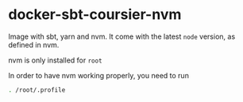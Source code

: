 # docker-sbt-coursier-nvm

Image with sbt, yarn and  nvm.
It come with the latest `node` version, as defined in nvm.

nvm is only installed for `root`

In order to have nvm working properly, you need to run 

```bash
. /root/.profile
```
